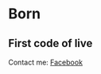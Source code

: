 # Born
First code of live
---
Contact me: [Facebook](https://www.facebook.com/profile.php?id=100011228297875)
